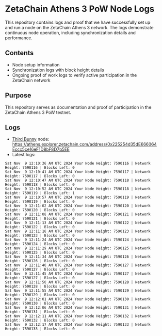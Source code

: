 # ZetaChain Athens 3 PoW Node Logs
This repository contains logs and proof that we have successfully set up and run a node on the ZetaChain Athens 3 network. The logs demonstrate continuous node operation, including synchronization details and performance.

## Contents
- Node setup information
- Synchronization logs with block height details
- Ongoing proof of work logs to verify active participation in the ZetaChain network

## Purpose
This repository serves as documentation and proof of participation in the ZetaChain Athens 3 PoW testnet.

## Logs

- [Third Bunny](https://thirdbunny.xyz/) node: https://athens.explorer.zetachain.com/address/0x225254d35dE666064Eccc5ce16eF1D8bF8D7b5EE
- Latest logs:
```
Sat Nov  9 12:10:36 AM UTC 2024 Your Node Height: 7590116 | Network Height: 7590116 | Blocks Left: 0
Sat Nov  9 12:10:41 AM UTC 2024 Your Node Height: 7590117 | Network Height: 7590117 | Blocks Left: 0
Sat Nov  9 12:10:47 AM UTC 2024 Your Node Height: 7590118 | Network Height: 7590118 | Blocks Left: 0
Sat Nov  9 12:10:52 AM UTC 2024 Your Node Height: 7590118 | Network Height: 7590119 | Blocks Left: 1
Sat Nov  9 12:10:57 AM UTC 2024 Your Node Height: 7590119 | Network Height: 7590119 | Blocks Left: 0
Sat Nov  9 12:11:02 AM UTC 2024 Your Node Height: 7590120 | Network Height: 7590120 | Blocks Left: 0
Sat Nov  9 12:11:08 AM UTC 2024 Your Node Height: 7590121 | Network Height: 7590121 | Blocks Left: 0
Sat Nov  9 12:11:13 AM UTC 2024 Your Node Height: 7590122 | Network Height: 7590122 | Blocks Left: 0
Sat Nov  9 12:11:18 AM UTC 2024 Your Node Height: 7590123 | Network Height: 7590123 | Blocks Left: 0
Sat Nov  9 12:11:24 AM UTC 2024 Your Node Height: 7590124 | Network Height: 7590124 | Blocks Left: 0
Sat Nov  9 12:11:29 AM UTC 2024 Your Node Height: 7590125 | Network Height: 7590125 | Blocks Left: 0
Sat Nov  9 12:11:34 AM UTC 2024 Your Node Height: 7590126 | Network Height: 7590126 | Blocks Left: 0
Sat Nov  9 12:11:40 AM UTC 2024 Your Node Height: 7590127 | Network Height: 7590127 | Blocks Left: 0
Sat Nov  9 12:11:45 AM UTC 2024 Your Node Height: 7590127 | Network Height: 7590127 | Blocks Left: 0
Sat Nov  9 12:11:50 AM UTC 2024 Your Node Height: 7590128 | Network Height: 7590128 | Blocks Left: 0
Sat Nov  9 12:11:55 AM UTC 2024 Your Node Height: 7590129 | Network Height: 7590129 | Blocks Left: 0
Sat Nov  9 12:12:01 AM UTC 2024 Your Node Height: 7590130 | Network Height: 7590130 | Blocks Left: 0
Sat Nov  9 12:12:06 AM UTC 2024 Your Node Height: 7590131 | Network Height: 7590131 | Blocks Left: 0
Sat Nov  9 12:12:11 AM UTC 2024 Your Node Height: 7590132 | Network Height: 7590132 | Blocks Left: 0
Sat Nov  9 12:12:17 AM UTC 2024 Your Node Height: 7590133 | Network Height: 7590133 | Blocks Left: 0
```
